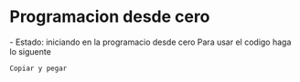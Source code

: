 <h1>Programacion desde cero</h1>
- Estado: iniciando en la programacio desde cero
Para usar el codigo haga lo siguente 

``` Copiar y pegar ```
